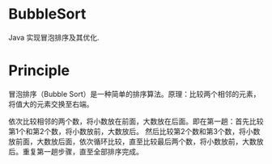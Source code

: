 # BubbleSort
Java 实现冒泡排序及其优化.

# Principle
冒泡排序（Bubble Sort）是一种简单的排序算法。原理：比较两个相邻的元素，将值大的元素交换至右端。

依次比较相邻的两个数，将小数放在前面，大数放在后面。即在第一趟：首先比较第1个和第2个数，将小数放前，大数放后。
然后比较第2个数和第3个数，将小数放前面，大数放后面，依次循环比较，直至比较最后两个数，将小数放前，大数放后。重复第一趟步骤，直至全部排序完成。
